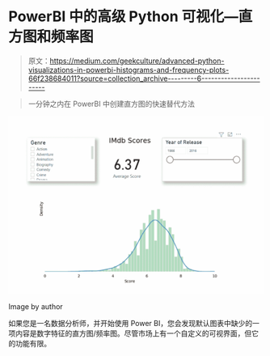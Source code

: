 # PowerBI 中的高级 Python 可视化—直方图和频率图

> 原文：<https://medium.com/geekculture/advanced-python-visualizations-in-powerbi-histograms-and-frequency-plots-66f238684011?source=collection_archive---------6----------------------->

> 一分钟之内在 PowerBI 中创建直方图的快速替代方法

![](img/60ca6f1c12ad15d6c3f0b811f49896c8.png)

Image by author

如果您是一名数据分析师，并开始使用 Power BI，您会发现默认图表中缺少的一项内容是数字特征的直方图/频率图。尽管市场上有一个自定义的可视界面，但它的功能有限。